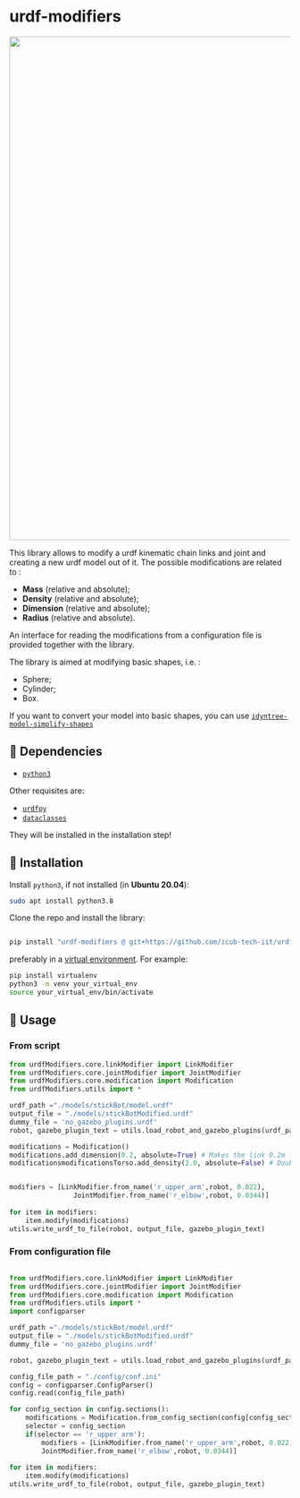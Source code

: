 # urdf-modifiers
<img src="https://user-images.githubusercontent.com/56030908/144103210-44302013-2d99-4b5b-99c1-cd36fa906dde.png" width="900">


This library allows to modify a urdf kinematic chain links and joint and creating a new  urdf model out of it. 
The possible modifications are related to : 
- **Mass** (relative and absolute);
- **Density** (relative and absolute);
- **Dimension** (relative and absolute);
- **Radius** (relative and absolute). 

An interface for reading the modifications from a configuration file is provided together with the library.

The library is aimed at modifying basic shapes, i.e. : 
- Sphere; 
- Cylinder; 
- Box.

If you want to convert your model into basic shapes, you can use [`idyntree-model-simplify-shapes`](https://github.com/robotology/idyntree#idyntree-model-simplify-shapes)
## :hammer: Dependencies

- [`python3`](https://wiki.python.org/moin/BeginnersGuide)

Other requisites are:

- [`urdfpy`](https://github.com/mmatl/urdfpy)
- [`dataclasses`](https://pypi.org/project/dataclasses/)

They will be installed in the installation step!

## :floppy_disk: Installation

Install `python3`, if not installed (in **Ubuntu 20.04**):

```bash
sudo apt install python3.8
```

Clone the repo and install the library:

```bash

pip install "urdf-modifiers @ git+https://github.com/icub-tech-iit/urdf-modifiers"

```

preferably in a [virtual environment](https://docs.python.org/3/library/venv.html#venv-def). For example:

```bash
pip install virtualenv
python3 -m venv your_virtual_env
source your_virtual_env/bin/activate
```

## :rocket: Usage

### From script

```python
from urdfModifiers.core.linkModifier import LinkModifier
from urdfModifiers.core.jointModifier import JointModifier
from urdfModifiers.core.modification import Modification
from urdfModifiers.utils import *

urdf_path ="./models/stickBot/model.urdf"
output_file = "./models/stickBotModified.urdf"
dummy_file = 'no_gazebo_plugins.urdf'
robot, gazebo_plugin_text = utils.load_robot_and_gazebo_plugins(urdf_path,dummy_file)

modifications = Modification()
modifications.add_dimension(0.2, absolute=True) # Makes the link 0.2m long
modificationsmodificationsTorso.add_density(2.0, absolute=False) # Doubles the link's density


modifiers = [LinkModifier.from_name('r_upper_arm',robot, 0.022),
                JointModifier.from_name('r_elbow',robot, 0.0344)]
                
for item in modifiers:
    item.modify(modifications)
utils.write_urdf_to_file(robot, output_file, gazebo_plugin_text)  
```

### From configuration file 

```python

from urdfModifiers.core.linkModifier import LinkModifier
from urdfModifiers.core.jointModifier import JointModifier
from urdfModifiers.core.modification import Modification
from urdfModifiers.utils import *
import configparser

urdf_path ="./models/stickBot/model.urdf"
output_file = "./models/stickBotModified.urdf"
dummy_file = 'no_gazebo_plugins.urdf'

robot, gazebo_plugin_text = utils.load_robot_and_gazebo_plugins(urdf_path,dummy_file)

config_file_path = "./config/conf.ini"
config = configparser.ConfigParser()
config.read(config_file_path)

for config_section in config.sections():
    modifications = Modification.from_config_section(config[config_section])
    selector = config_section
    if(selector == 'r_upper_arm'):
        modifiers = [LinkModifier.from_name('r_upper_arm',robot, 0.022),
        JointModifier.from_name('r_elbow',robot, 0.0344)]
                        
for item in modifiers:
    item.modify(modifications)
utils.write_urdf_to_file(robot, output_file, gazebo_plugin_text)

```
